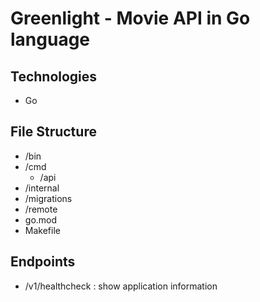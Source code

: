 # Greenlight - Movie API in Go language

## Technologies

- Go

## File Structure

- /bin
- /cmd
    - /api
- /internal
- /migrations
- /remote
- go.mod
- Makefile


## Endpoints

- /v1/healthcheck : show application information

